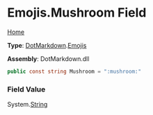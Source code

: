 # Emojis\.Mushroom Field

[Home](../../../README.md)

**Type**: [DotMarkdown](../../README.md)\.[Emojis](../README.md)

**Assembly**: DotMarkdown\.dll

```csharp
public const string Mushroom = ":mushroom:"
```

### Field Value

System\.[String](https://docs.microsoft.com/en-us/dotnet/api/system.string)
